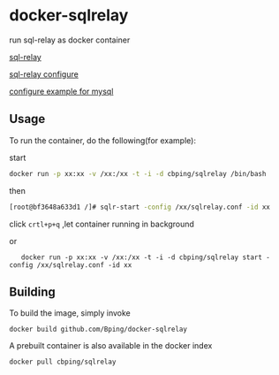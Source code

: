 # docker-sqlrelay
run sql-relay as docker container 

[sql-relay](http://sqlrelay.sourceforge.net/sqlrelay/)

[sql-relay configure](http://sqlrelay.sourceforge.net/sqlrelay/admin/configguide.html)

[configure example for mysql](https://github.com/BPing/docker-sqlrelay/blob/master/sqlrelay.conf)

## Usage
To run the container, do the following(for example):

start 

```sh 
docker run -p xx:xx -v /xx:/xx -t -i -d cbping/sqlrelay /bin/bash
``` 

then 

```sh 
[root@bf3648a633d1 /]# sqlr-start -config /xx/sqlrelay.conf -id xx
``` 
click `crtl+p+q` ,let container running in background 

or 

```shell
   docker run -p xx:xx -v /xx:/xx -t -i -d cbping/sqlrelay start -config /xx/sqlrelay.conf -id xx
```



## Building

To build the image, simply invoke

    docker build github.com/Bping/docker-sqlrelay

A prebuilt container is also available in the docker index

    docker pull cbping/sqlrelay

